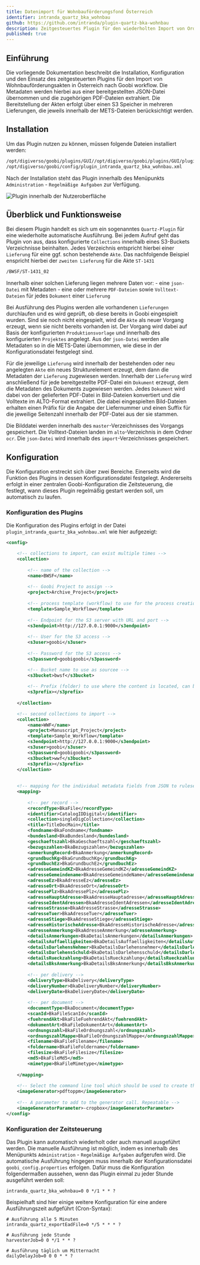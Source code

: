 ```yaml
---
title: Datenimport für Wohnbauförderungsfond Österreich
identifier: intranda_quartz_bka_wohnbau
github: https://github.com/intranda/plugin-quartz-bka-wohnbau
description: Zeitgesteuertes Plugin für den wiederholten Import von Ordnerstrukturen aus einem S3 Speicher für den Import von Wohnbauförderungsakten in Österreich.
published: true
---
```


## Einführung
Die vorliegende Dokumentation beschreibt die Installation, Konfiguration und den Einsatz des zeitgesteuerten Plugins für den Import von Wohnbauförderungsakten in Österreich nach Goobi workflow. Die Metadaten werden hierbei aus einer bereitgestellten JSON-Datei übernommen und die zugehörigen PDF-Dateien extrahiert. Die Bereitstellung der Akten erfolgt über einen S3 Speicher in mehreren Lieferungen, die jeweils innerhalb der METS-Dateien berücksichtigt werden.

## Installation
Um das Plugin nutzen zu können, müssen folgende Dateien installiert werden:

```bash
/opt/digiverso/goobi/plugins/GUI//opt/digiverso/goobi/plugins/GUI/plugin-quartz-bka-wohnbau.jar
/opt/digiverso/goobi/config/plugin_intranda_quartz_bka_wohnbau.xml
```

Nach der Installation steht das Plugin innerhalb des Menüpunkts `Administration` - `Regelmäßige Aufgaben` zur Verfügung.

![Plugin innerhalb der Nutzeroberfläche](screen_de.png)

## Überblick und Funktionsweise
Bei diesem Plugin handelt es sich um ein sogenanntes `Quartz-Plugin` für eine wiederholte automatische Ausführung. Bei jedem Aufruf geht das Plugin von aus, dass konfigurierte `Collections` innerhalb eines S3-Buckets Verzeichnisse beinhalten. Jedes Verzeichnis entspricht hierbei einer `Lieferung` für eine ggf. schon bestehende `Akte`. Das nachfolgende Beispiel enspricht hierbei der `zweiten Lieferung` für die Akte `ST-1431`

```bash
/BWSF/ST-1431_02
```

Innerhalb einer solchen Lieferung liegen mehrere Daten vor:
    - eine `json-Datei` mit Metadaten
    - eine oder mehrere `PDF-Dateien` sowie `Volltext-Dateien` für jedes `Dokument` einer `Lieferung`
  
Bei Ausführung des Plugins werden alle vorhandenen `Lieferungen` durchlaufen und es wird geprüft, ob diese bereits in Goobi eingespielt wurden. Sind sie noch nicht eingespielt, wird die `Akte` als neuer Vorgang erzeugt, wenn sie nicht bereits vorhanden ist. Der Vorgang wird dabei auf Basis der konfigurierten `Produktionsvorlage` und innerhalb des konfigurierten `Projektes` angelegt. Aus der `json-Datei` werden alle Metadaten so in die METS-Datei übernommen, wie diese in der Konfigurationsdatei festgelegt sind. 

Für die jeweilige `Lieferung` wird innerhalb der bestehenden oder neu angelegten `Akte` ein neues Strukturelement erzeugt, dem dann die Metadaten der `Lieferung` zugewiesen werden. Innerhalb der `Lieferung` wird anschließend für jede bereitgestellte PDF-Datei ein `Dokument` erzeugt, dem die Metadaten des Dokuments zugewiesen werden. Jedes `Dokument` wird dabei von der gelieferten PDF-Datei in Bild-Dateien konvertiert und die Volltexte im ALTO-Format extrahiert. Die dabei eingespielten Bild-Dateien erhalten einen Präfix für die Angabe der Liefernummer und einen Suffix für die jeweilige Seitenzahl innerhalb der PDF-Datei aus der sie stammen.

Die Bilddatei werden innerhalb des `master`-Verzeichnisses des Vorgangs gespeichert. Die Volltext-Dateien landen im `alto`-Verzeichnis in dem Ordner `ocr`. Die `json-Datei` wird innerhalb des `import`-Verzeichnisses gespeichert.


## Konfiguration
Die Konfiguration erstreckt sich über zwei Bereiche. Einerseits wird die Funktion des Plugins in dessen Konfigurationsdatei festgelegt. Andererseits erfolgt in einer zentralen Goobi-Konfiguration die Zeitsteuerung, die festlegt, wann dieses Plugin regelmäßig gestart werden soll, um automatisch zu laufen.

### Konfiguration des Plugins
Die Konfiguration des Plugins erfolgt in der Datei `plugin_intranda_quartz_bka_wohnbau.xml` wie hier aufgezeigt:

```xml
<config>

	<!-- collections to import, can exist multiple times -->
	<collection>
	
		<!-- name of the collection -->
		<name>BWSF</name>
	
		<!-- Goobi Project to assign -->
		<project>Archive_Project</project>
	
		<!-- process template (workflow) to use for the process creation -->
		<template>Sample_Workflow</template>
	
		<!-- Endpoint for the S3 server with URL and port -->
		<s3endpoint>http://127.0.0.1:9000</s3endpoint>
	
		<!-- User for the S3 access -->
		<s3user>goobi</s3user>
		
		<!-- Password for the S3 access -->
		<s3password>goobigoobi</s3password>

		<!-- Bucket name to use as sourcee -->
		<s3bucket>bwsf</s3bucket>
		
		<!-- Prefix (folder) to use where the content is located, can be empty -->
		<s3prefix></s3prefix>
		
	</collection>

	<!-- second collections to import -->
	<collection>
		<name>WWF</name>
		<project>Manuscript_Project</project>
		<template>Sample_Workflow</template>
		<s3endpoint>http://127.0.0.1:9000</s3endpoint>
		<s3user>goobi</s3user>
		<s3password>goobigoobi</s3password>
		<s3bucket>wwf</s3bucket>
		<s3prefix></s3prefix>
	</collection>
	
	
	<!-- mapping for the individual metadata fields from JSON to ruleset fields -->
	<mapping>
	
		<!-- per record -->
		<recordType>BkaFile</recordType>
		<identifier>CatalogIDDigital</identifier>
		<collection>singleDigCollection</collection>
		<title>TitleDocMain</title>
		<fondname>BkaFondname</fondname>
	    <bundesland>BkaBundesland</bundesland>
	    <geschaeftszahl>BkaGeschaeftszahl</geschaeftszahl>
	    <bezugszahlen>BkaBezugszahlen</bezugszahlen>
	    <anmerkungRecord>BkaAnmerkung</anmerkungRecord>
	    <grundbuchKg>BkaGrundbuchKg</grundbuchKg>
	    <grundbuchEz>BkaGrundbuchEz</grundbuchEz>
	    <adresseGemeindKZ>BkaAdresseGemeindKZ</adresseGemeindKZ>
	    <adresseGemeindename>BkaAdresseGemeindeName</adresseGemeindename>
	    <adresseEz>BkaAdresseEz</adresseEz>
	    <adresseOrt>BkaAdresseOrt</adresseOrt>
	    <adressePlz>BkaAdressePlz</adressePlz>
	    <adresseHauptAdresse>BkaAdresseHauptadresse</adresseHauptAdresse>
	    <adresseIdentAdressen>BkaAdresseIdentAdressen</adresseIdentAdressen>
	    <adresseStrasse>BkaAdresseStrasse</adresseStrasse>
	    <adresseTuer>BkaAdresseTuer</adresseTuer>
	    <adresseStiege>BkaAdresseStiege</adresseStiege>
	    <adresseHistorischeAdresse>BkaAdresseHistorischeAdresse</adresseHistorischeAdresse>
	    <adresseAnmerkung>BkaAdresseAnmerkung</adresseAnmerkung>
	    <detailsAnmerkungen>BkaDetailsAnmerkungen</detailsAnmerkungen>
	    <detailsAuffaelligkeiten>BkaDetailsAuffaelligkeiten</detailsAuffaelligkeiten>
	    <detailsDarlehensNehmer>BkaDetailsDarlehensnehmer</detailsDarlehensNehmer>
	    <detailsDarlehensSchuld>BkaDetailsDarlehensschuld</detailsDarlehensSchuld>
	    <detailsRueckzahlung>BkaDetailsRueckzahlung</detailsRueckzahlung>
	    <detailsBksAnmerkung>BkaDetailsBksAnmerkung</detailsBksAnmerkung>
    		
		<!-- per delivery -->
		<deliveryType>BkaDelivery</deliveryType>
		<deliveryNumber>BkaDeliveryNumber</deliveryNumber>
	    <deliveryDate>BkaDeliveryDate</deliveryDate>    
		    
		<!-- per document -->
		<documentType>BkaDocument</documentType>
		<scanId>BkaFileScanId</scanId>
	    <fuehrendAkt>BkaFileFuehrendAkt</fuehrendAkt>
	    <dokumentArt>BkaFileDokumentArt</dokumentArt>
	    <ordnungszahl>BkaFileOrdnungszahl</ordnungszahl>
	    <ordnungszahlMappe>BkaFileOrdnungszahlMappe</ordnungszahlMappe>
	    <filename>BkaFileFilename</filename>
	    <foldername>BkaFileFoldername</foldername>
	    <filesize>BkaFileFilesize</filesize>
	    <md5>BkaFileMd5</md5>
	    <mimetype>BkaFileMimetype</mimetype>
	
	</mapping>
	
	<!-- Select the command line tool which should be used to create the images. Either 'ghostscript' or 'pdftoppm'. -->
	<imageGenerator>pdftoppm</imageGenerator>						
	
	<!-- A parameter to add to the generator call. Repeatable -->
	<imageGeneratorParameter>-cropbox</imageGeneratorParameter>
</config>
```


### Konfiguration der Zeitsteuerung
Das Plugin kann automatisch wiederholt oder auch manuell ausgeführt werden. Die manuelle Ausführung ist möglich, indem es innerhalb des Menüpunkts `Administration` - `Regelmäßige Aufgaben` aufgerufen wird. Die automatische Ausführung hingegen muss innerhalb der Konfigurationsdatei `goobi_config.properties` erfolgen. Dafür muss die Konfiguration folgendermaßen aussehen, wenn das Plugin einmal zu jeder Stunde ausgeführt werden soll:

```properties
intranda_quartz_bka_wohnbau=0 0 */1 * * ?
```

Beispielhaft sind hier einige weitere Konfiguration für eine andere Ausführungszeit aufgeführt (Cron-Syntax):

```properties
# Ausführung alle 5 Minuten
intranda_quartz_exportEadFile=0 */5 * * * ?

# Ausführung jede Stunde
harvesterJob=0 0 */1 * * ? 

# Ausführung täglich um Mitternacht 
dailyDelayJob=0 0 0 * * ? 
```
